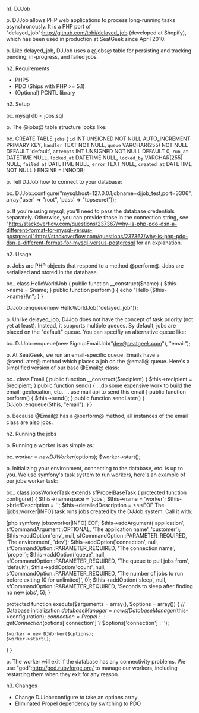 h1. DJJob

p. DJJob allows PHP web applications to process long-running tasks asynchronously. It is a PHP port of "delayed_job":http://github.com/tobi/delayed_job (developed at Shopify), which has been used in production at SeatGeek since April 2010.

p. Like delayed_job, DJJob uses a @jobs@ table for persisting and tracking pending, in-progress, and failed jobs.

h2. Requirements

* PHP5
* PDO (Ships with PHP >= 5.1)
* (Optional) PCNTL library

h2. Setup

bc. mysql db < jobs.sql

p. The @jobs@ table structure looks like:

bc. CREATE TABLE `jobs` (
`id` INT UNSIGNED NOT NULL AUTO_INCREMENT PRIMARY KEY,
`handler` TEXT NOT NULL,
`queue` VARCHAR(255) NOT NULL DEFAULT 'default',
`attempts` INT UNSIGNED NOT NULL DEFAULT 0,
`run_at` DATETIME NULL,
`locked_at` DATETIME NULL,
`locked_by` VARCHAR(255) NULL,
`failed_at` DATETIME NULL,
`error` TEXT NULL,
`created_at` DATETIME NOT NULL
) ENGINE = INNODB;

p. Tell DJJob how to connect to your database:

bc. DJJob::configure("mysql:host=127.0.0.1;dbname=djjob_test;port=3306", array('user' => "root", 'pass' => "topsecret"));

p. If you're using mysql, you'll need to pass the database credentials separately. Otherwise, you can provide those in the connection string, see "http://stackoverflow.com/questions/237367/why-is-php-pdo-dsn-a-different-format-for-mysql-versus-postgresql":http://stackoverflow.com/questions/237367/why-is-php-pdo-dsn-a-different-format-for-mysql-versus-postgresql for an explanation.


h2. Usage

p. Jobs are PHP objects that respond to a method @perform@. Jobs are serialized and stored in the database.

bc.. class HelloWorldJob {
    public function __construct($name) {
        $this->name = $name;
    }
    public function perform() {
        echo "Hello {$this->name}!\n";
    }
}

DJJob::enqueue(new HelloWorldJob("delayed_job"));

p. Unlike delayed_job, DJJob does not have the concept of task priority (not yet at least). Instead, it supports multiple queues. By default, jobs are placed on the "default" queue. You can specifiy an alternative queue like:

bc. DJJob::enqueue(new SignupEmailJob("dev@seatgeek.com"), "email");

p. At SeatGeek, we run an email-specific queue. Emails have a @sendLater@ method which places a job on the @email@ queue. Here's a simplified version of our base @Email@ class:

bc.. class Email {
    public function __construct($recipient) {
        $this->recipient = $recipient;
    }
    public function send() {
        ...do some expensive work to build the email: geolocation, etc..
        ...use mail api to send this email
    }
    public function perform() {
        $this->send();
    }
    public function sendLater() {
        DJJob::enqueue($this, "email");
    }
}

p. Because @Email@ has a @perform@ method, all instances of the email class are also jobs.

h2. Running the jobs

p. Running a worker is as simple as:

bc. $worker = new DJWorker($options);
$worker->start();

p. Initializing your environment, connecting to the database, etc. is up to you. We use symfony's task system to run workers, here's an example of our jobs:worker task:

bc.. class jobsWorkerTask extends sfPropelBaseTask {
  protected function configure() {
    $this->namespace        = 'jobs';
    $this->name             = 'worker';
    $this->briefDescription = '';
    $this->detailedDescription = <<<EOF
The [jobs:worker|INFO] task runs jobs created by the DJJob system.
Call it with:

  [php symfony jobs:worker|INFO]
EOF;
    $this->addArgument('application', sfCommandArgument::OPTIONAL, 'The application name', 'customer');
    $this->addOption('env', null, sfCommandOption::PARAMETER_REQUIRED, 'The environment', 'dev');
    $this->addOption('connection', null, sfCommandOption::PARAMETER_REQUIRED, 'The connection name', 'propel');
    $this->addOption('queue', null, sfCommandOption::PARAMETER_REQUIRED, 'The queue to pull jobs from', 'default');
    $this->addOption('count', null, sfCommandOption::PARAMETER_REQUIRED, 'The number of jobs to run before exiting (0 for unlimited)', 0);
    $this->addOption('sleep', null, sfCommandOption::PARAMETER_REQUIRED, 'Seconds to sleep after finding no new jobs', 5);
}

  protected function execute($arguments = array(), $options = array()) {
    // Database initialization
    $databaseManager = new sfDatabaseManager($this->configuration);
    $connection = Propel::getConnection($options['connection'] ? $options['connection'] : '');

    $worker = new DJWorker($options);
    $worker->start();
  }
}

p. The worker will exit if the database has any connectivity problems. We use "god":http://god.rubyforge.org/ to manage our workers, including restarting them when they exit for any reason.

h3. Changes

* Change DJJob::configure to take an options array
* Eliminated Propel dependency by switching to PDO

